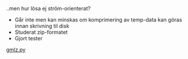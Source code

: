 ..men hur lösa ej ström-orienterat?

- Går inte men kan minskas om komprimering av temp-data kan göras innan skrivning til disk
- Studerat zip-formatet
- Gjort tester

[gmlz.py](../blob/master/python/gmlz.py)
